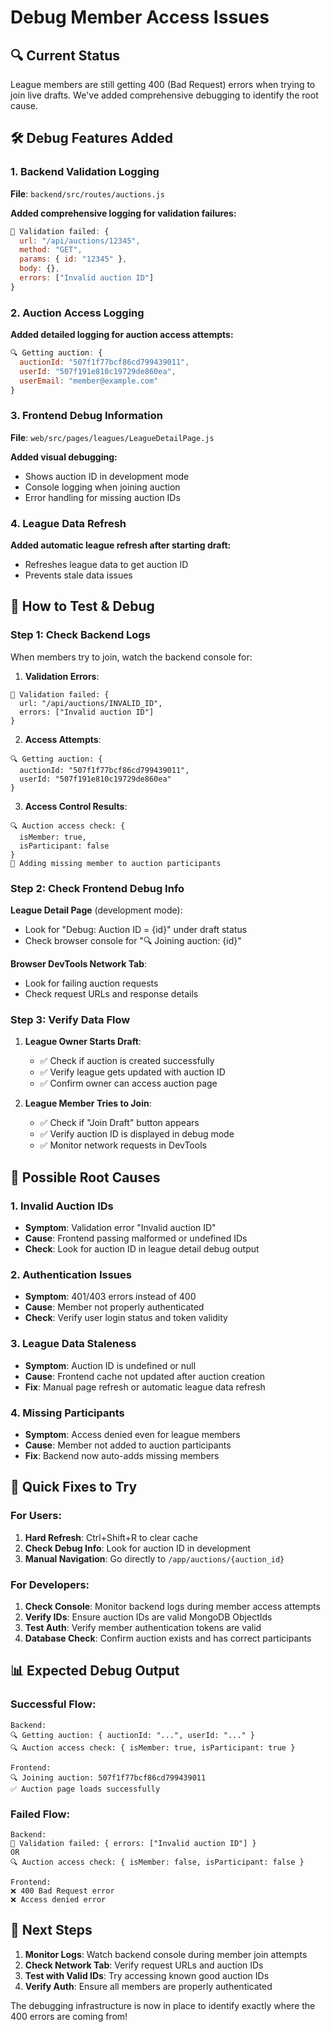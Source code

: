 # Debug Member Access Issues

## 🔍 Current Status

League members are still getting 400 (Bad Request) errors when trying to join live drafts. We've added comprehensive debugging to identify the root cause.

## 🛠️ Debug Features Added

### 1. Backend Validation Logging
**File**: `backend/src/routes/auctions.js`

**Added comprehensive logging for validation failures:**
```javascript
🚨 Validation failed: {
  url: "/api/auctions/12345",
  method: "GET", 
  params: { id: "12345" },
  body: {},
  errors: ["Invalid auction ID"]
}
```

### 2. Auction Access Logging
**Added detailed logging for auction access attempts:**
```javascript
🔍 Getting auction: {
  auctionId: "507f1f77bcf86cd799439011",
  userId: "507f191e810c19729de860ea", 
  userEmail: "member@example.com"
}
```

### 3. Frontend Debug Information
**File**: `web/src/pages/leagues/LeagueDetailPage.js`

**Added visual debugging:**
- Shows auction ID in development mode
- Console logging when joining auction
- Error handling for missing auction IDs

### 4. League Data Refresh
**Added automatic league refresh after starting draft:**
- Refreshes league data to get auction ID
- Prevents stale data issues

## 🎯 How to Test & Debug

### Step 1: Check Backend Logs
When members try to join, watch the backend console for:

1. **Validation Errors**:
```
🚨 Validation failed: {
  url: "/api/auctions/INVALID_ID",
  errors: ["Invalid auction ID"]
}
```

2. **Access Attempts**:
```
🔍 Getting auction: {
  auctionId: "507f1f77bcf86cd799439011",
  userId: "507f191e810c19729de860ea"
}
```

3. **Access Control Results**:
```
🔍 Auction access check: {
  isMember: true,
  isParticipant: false
}
🔧 Adding missing member to auction participants
```

### Step 2: Check Frontend Debug Info

**League Detail Page** (development mode):
- Look for "Debug: Auction ID = {id}" under draft status
- Check browser console for "🔍 Joining auction: {id}"

**Browser DevTools Network Tab**:
- Look for failing auction requests
- Check request URLs and response details

### Step 3: Verify Data Flow

1. **League Owner Starts Draft**:
   - ✅ Check if auction is created successfully
   - ✅ Verify league gets updated with auction ID
   - ✅ Confirm owner can access auction page

2. **League Member Tries to Join**:
   - ✅ Check if "Join Draft" button appears
   - ✅ Verify auction ID is displayed in debug mode
   - ✅ Monitor network requests in DevTools

## 🐛 Possible Root Causes

### 1. Invalid Auction IDs
- **Symptom**: Validation error "Invalid auction ID"
- **Cause**: Frontend passing malformed or undefined IDs
- **Check**: Look for auction ID in league detail debug output

### 2. Authentication Issues
- **Symptom**: 401/403 errors instead of 400
- **Cause**: Member not properly authenticated
- **Check**: Verify user login status and token validity

### 3. League Data Staleness
- **Symptom**: Auction ID is undefined or null
- **Cause**: Frontend cache not updated after auction creation
- **Fix**: Manual page refresh or automatic league data refresh

### 4. Missing Participants
- **Symptom**: Access denied even for league members
- **Cause**: Member not added to auction participants
- **Fix**: Backend now auto-adds missing members

## 🔧 Quick Fixes to Try

### For Users:
1. **Hard Refresh**: Ctrl+Shift+R to clear cache
2. **Check Debug Info**: Look for auction ID in development
3. **Manual Navigation**: Go directly to `/app/auctions/{auction_id}`

### For Developers:
1. **Check Console**: Monitor backend logs during member access attempts
2. **Verify IDs**: Ensure auction IDs are valid MongoDB ObjectIds
3. **Test Auth**: Verify member authentication tokens are valid
4. **Database Check**: Confirm auction exists and has correct participants

## 📊 Expected Debug Output

### Successful Flow:
```
Backend:
🔍 Getting auction: { auctionId: "...", userId: "..." }
🔍 Auction access check: { isMember: true, isParticipant: true }

Frontend:
🔍 Joining auction: 507f1f77bcf86cd799439011
✅ Auction page loads successfully
```

### Failed Flow:
```
Backend:
🚨 Validation failed: { errors: ["Invalid auction ID"] }
OR
🔍 Auction access check: { isMember: false, isParticipant: false }

Frontend:
❌ 400 Bad Request error
❌ Access denied error
```

## 🎯 Next Steps

1. **Monitor Logs**: Watch backend console during member join attempts
2. **Check Network Tab**: Verify request URLs and auction IDs
3. **Test with Valid IDs**: Try accessing known good auction IDs
4. **Verify Auth**: Ensure all members are properly authenticated

The debugging infrastructure is now in place to identify exactly where the 400 errors are coming from!
